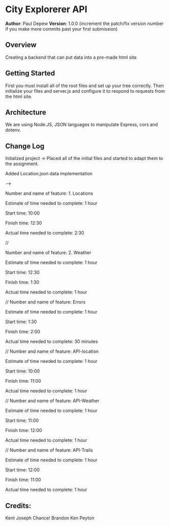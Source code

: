 # City Explorerer API

**Author**: Paul Depew
**Version**: 1.0.0 (increment the patch/fix version number if you make more commits past your first submission)

## Overview
Creating a backend that can put data into a pre-made html site

## Getting Started
First you must install all of the root files and set up your tree correctly. Then initialize your files and server.js and configure it to respond to requests from the html site.

## Architecture
We are using Node.JS, JSON languages to manipulate Express, cors and dotenv. 

## Change Log
Initalized project -> Placed all of the initial files and started to adapt them to the assignment.

Added Location.json data implementation

-->

Number and name of feature: 1. Locations

Estimate of time needed to complete: 1 hour

Start time: 10:00

Finish time: 12:30

Actual time needed to complete: 2:30

// 

Number and name of feature: 2. Weather

Estimate of time needed to complete: 1 hour

Start time: 12:30

Finish time: 1:30

Actual time needed to complete: 1 hour

//
Number and name of feature: Errors

Estimate of time needed to complete: 1 hour

Start time: 1:30

Finish time: 2:00

Actual time needed to complete: 30 minutes

//
Number and name of feature: API-location

Estimate of time needed to complete: 1 hour

Start time: 10:00

Finish time: 11:00

Actual time needed to complete: 1 hour

//
Number and name of feature: API-Weather

Estimate of time needed to complete: 1 hour

Start time: 11:00

Finish time: 12:00

Actual time needed to complete: 1 hour

//
Number and name of feature: API-Trails

Estimate of time needed to complete: 1 hour

Start time: 12:00

Finish time: 11:00

Actual time needed to complete: 1 hour

## Credits:
Kent
Joseph
Chance!
Brandon
Ken
Peyton
